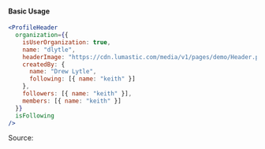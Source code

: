 #### Basic Usage

```jsx
<ProfileHeader
  organization={{
    isUserOrganization: true,
    name: "dlytle",
    headerImage: "https://cdn.lumastic.com/media/v1/pages/demo/Header.png",
    createdBy: {
      name: "Drew Lytle",
      following: [{ name: "keith" }]
    },
    followers: [{ name: "keith" }],
    members: [{ name: "keith" }]
  }}
  isFollowing
/>
```

Source:

```js { "file": "./ProfileHeader.js" }
```
